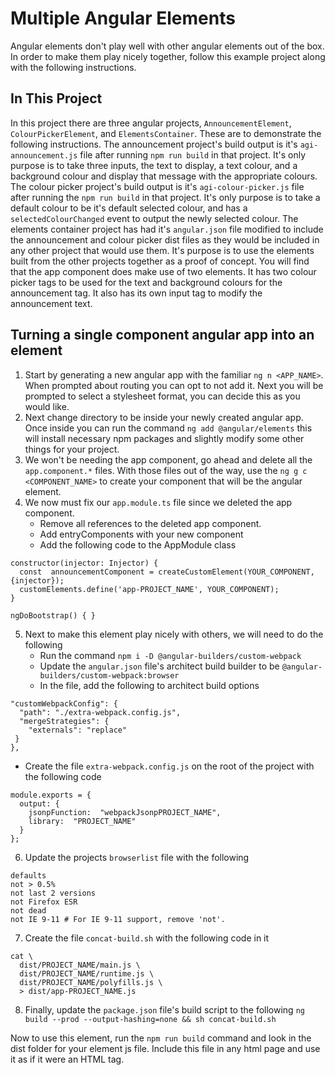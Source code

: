 
# Multiple Angular Elements
Angular elements don't play well with other angular elements out of the box. In order to make them play nicely together, follow this example project along with the following instructions.

## In This Project
In this project there are three angular projects, `AnnouncementElement`, `ColourPickerElement`, and `ElementsContainer`. These are to demonstrate the following instructions. 
The announcement project's build output is it's `agi-announcement.js` file after running `npm run build` in that project. It's only purpose is to take three inputs, the text to display, a text colour, and a background colour and display that message with the appropriate colours. 
The colour picker project's build output is it's `agi-colour-picker.js` file after running the `npm run build` in that project. It's only purpose is to take a default colour to be it's default selected colour, and has a `selectedColourChanged` event to output the newly selected colour.
The elements container project has had it's `angular.json` file modified to include the announcement and colour picker dist files as they would be included in any other project that would use them. It's purpose is to use the elements built from the other projects together as a proof of concept. You will find that the app component does make use of two elements. It has two colour picker tags to be used for the text and background colours for the announcement tag. It also has its own input tag to modify the announcement text. 

## Turning a single component angular app into an element
1. Start by generating a new angular app with the familiar `ng n <APP_NAME>`. When prompted about routing you can opt to not add it. Next you will be prompted to select a stylesheet format, you can decide this as you would like.
2. Next change directory to be inside your newly created angular app. Once inside you can run the command `ng add @angular/elements` this will install necessary npm packages and slightly modify some other things for your project.
3. We won't be needing the app component, go ahead and delete all the `app.component.*` files. With those files out of the way, use the `ng g c <COMPONENT_NAME>` to create your component that will be the angular element.
4. We now must fix our `app.module.ts` file since we deleted the app component. 
	- Remove all references to the deleted app component. 
	- Add entryComponents with your new component
	- Add the following code to the AppModule class

<pre><code>constructor(injector: Injector) {
  const  announcementComponent = createCustomElement(YOUR_COMPONENT, {injector});
  customElements.define('app-PROJECT_NAME', YOUR_COMPONENT);
}

ngDoBootstrap() { }</code></pre>
  5. Next to make this element play nicely with others, we will need to do the following
	  - Run the command `npm i -D @angular-builders/custom-webpack` 
	  - Update the `angular.json` file's architect build builder to be `@angular-builders/custom-webpack:browser`
	  - In the file, add the following to architect build options
<pre><code>"customWebpackConfig": {
  "path": "./extra-webpack.config.js",
  "mergeStrategies": {
    "externals": "replace"
 }
},</code></pre>
- Create the file `extra-webpack.config.js` on the root of the project with the following code
<pre><code>module.exports = {
  output: {
    jsonpFunction:  "webpackJsonpPROJECT_NAME",
    library:  "PROJECT_NAME"
  }
};</code></pre>
6. Update the projects `browserlist` file with the following 
<pre><code>defaults
not > 0.5%
not last 2 versions
not Firefox ESR
not dead
not IE 9-11 # For IE 9-11 support, remove 'not'.</code></pre>
7. Create the file `concat-build.sh` with the following code in it
<pre><code>cat \
  dist/PROJECT_NAME/main.js \
  dist/PROJECT_NAME/runtime.js \
  dist/PROJECT_NAME/polyfills.js \
  > dist/app-PROJECT_NAME.js
</code></pre>
8. Finally, update the `package.json` file's build script to the following `ng build --prod --output-hashing=none && sh concat-build.sh`

Now to use this element, run the `npm run build` command and look in the dist folder for your element js file. Include this file in any html page and use it as if it were an HTML tag.
